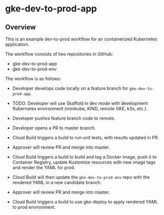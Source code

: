 # gke-dev-to-prod-app

## Overview

This is an example dev-to-prod workflow for an containerized Kubernetes application.

The workflow consists of two repositories in GitHub:
- gke-dev-to-prod-app
- gke-dev-to-prod-env

The workflow is as follows:
- Developer develops code locally on a feature branch for `gke-dev-to-prod-app`.

- TODO: Developer will use Skaffold  in dev mode with development Kubernetes environment (minikube, KIND, remote GKE, k3s, etc.).

- Developer pushes feature branch code to remote.

- Developer opens a PR to master branch.

- Cloud Build triggers a build to run unit tests, with results updated in PR.

- Approver will review PR and merge into master.

- Cloud Build triggers a build to build and tag a Docker image, push it to Container Registry, update Kustomize resources with new image tags and render the YAML for prod.

- Cloud Build will then update the `gke-dev-to-prod-env` repo with the rendered YAML in a new candidate branch.

- Approver will review PR and merge into master. 

- Cloud Build triggers a build to use gke-deploy to apply rendered YAML to prod environment.